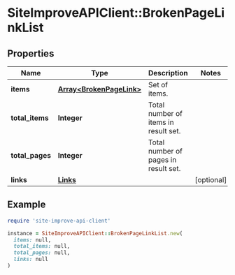 # SiteImproveAPIClient::BrokenPageLinkList

## Properties

| Name | Type | Description | Notes |
| ---- | ---- | ----------- | ----- |
| **items** | [**Array&lt;BrokenPageLink&gt;**](BrokenPageLink.md) | Set of items. |  |
| **total_items** | **Integer** | Total number of items in result set. |  |
| **total_pages** | **Integer** | Total number of pages in result set. |  |
| **links** | [**Links**](Links.md) |  | [optional] |

## Example

```ruby
require 'site-improve-api-client'

instance = SiteImproveAPIClient::BrokenPageLinkList.new(
  items: null,
  total_items: null,
  total_pages: null,
  links: null
)
```

